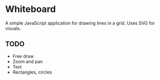 # Whiteboard
A simple JavaScript application for drawing lines in a grid. Uses SVG for visuals.

## TODO
- Free draw
- Zoom and pan
- Text
- Rectangles, circles
